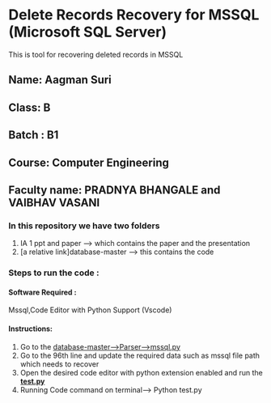 # Delete Records Recovery for MSSQL (Microsoft SQL Server)
This is tool for recovering deleted records in MSSQL

## Name: Aagman Suri
## Class: B
## Batch : B1
## Course: Computer Engineering
## Faculty name: PRADNYA BHANGALE and VAIBHAV VASANI

### In this repository we have two folders 
1) IA 1 ppt and paper --> which contains the paper and the presentation 
2) [a relative link]database-master --> this contains the code 
### Steps to run the code :
#### Software Required :
 Mssql,Code Editor with Python Support (Vscode)
#### Instructions:
1) Go to the [database-master-->Parser-->mssql.py ](/Parser/mssql.py)
3) Go to the 96th line and update the required data such as mssql file path which needs to recover 
4) Open the desired code editor with python extension enabled and run the [**test.py** ](database-master/test.py)
5) Running Code command on terminal--> Python test.py
